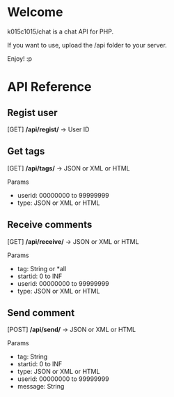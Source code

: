 # Welcome

k015c1015/chat is a chat API for PHP.

If you want to use, upload the /api folder to your server.

Enjoy! :p



# API Reference

## Regist user
[GET] **/api/regist/** -> User ID


## Get tags
[GET] **/api/tags/** -> JSON or XML or HTML

Params
- userid: 00000000 to 99999999
- type: JSON or XML or HTML


## Receive comments
[GET] **/api/receive/** -> JSON or XML or HTML

Params
- tag: String or *all
- startid: 0 to INF
- userid: 00000000 to 99999999
- type: JSON or XML or HTML


## Send comment
[POST] **/api/send/** -> JSON or XML or HTML

Params
- tag: String
- startid: 0 to INF
- type: JSON or XML or HTML
- userid: 00000000 to 99999999
- message: String
